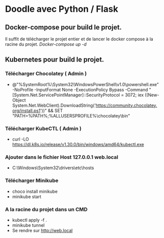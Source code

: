 # Doodle avec Python / Flask

## Docker-compose pour build le projet.

Il suffit de télécharger le projet entier et de lancer le docker compose à la racine du projet.
_Docker-compose up -d_


## Kubernetes pour build le projet.

### Télécharger Chocolatey ( Admin )
- @"%SystemRoot%\System32\WindowsPowerShell\v1.0\powershell.exe" -NoProfile -InputFormat None -ExecutionPolicy Bypass -Command "[System.Net.ServicePointManager]::SecurityProtocol = 3072; iex ((New-Object System.Net.WebClient).DownloadString('https://community.chocolatey.org/install.ps1'))" && SET "PATH=%PATH%;%ALLUSERSPROFILE%\chocolatey\bin"

### Télécharger KubeCTL ( Admin )
- curl -LO https://dl.k8s.io/release/v1.30.0/bin/windows/amd64/kubectl.exe

### Ajouter dans le fichier Host 127.0.0.1 web.local
- C:\Windows\System32\drivers\etc\hosts


### Télécharger Minikube
- choco install minikube
- minikube start

### A la racine du projet dans un CMD
- kubectl apply -f .
- minikube tunnel
- Se rendre sur http://web.local

